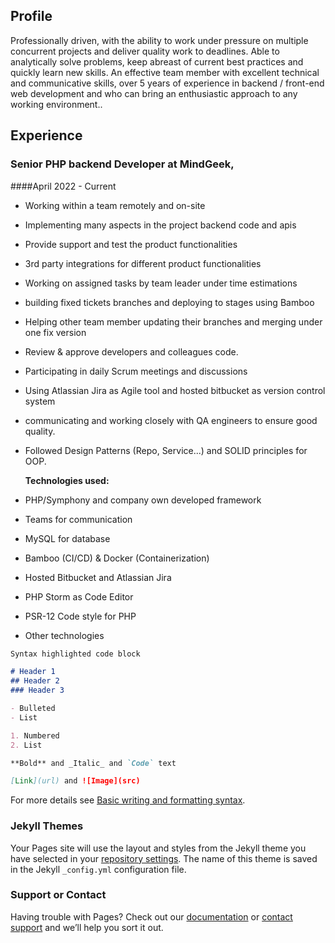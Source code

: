 ## Profile

Professionally driven, with the ability to work under pressure on multiple concurrent
projects and deliver quality work to deadlines. Able to analytically solve problems, keep
abreast of current best practices and quickly learn new skills. An effective team member
with excellent technical and communicative skills, over 5 years of experience in backend /
front-end web development and who can bring an enthusiastic approach to any working
environment..

## Experience

### Senior PHP backend Developer at MindGeek, 
####April 2022 - Current


- Working within a team remotely and on-site
- Implementing many aspects in the project backend code and apis
- Provide support and test the product functionalities
- 3rd party integrations for different product functionalities
- Working on assigned tasks by team leader under time estimations
- building fixed tickets branches and deploying to stages using Bamboo
- Helping other team member updating their branches and merging under one fix version
- Review & approve developers and colleagues code.
- Participating in daily Scrum meetings and discussions
- Using Atlassian Jira as Agile tool and hosted bitbucket as version control system
- communicating and working closely with QA engineers to ensure good quality.
- Followed Design Patterns (Repo, Service...) and SOLID principles for OOP.

  **Technologies used:**

- PHP/Symphony and company own developed framework
- Teams for communication
- MySQL for database
- Bamboo (CI/CD) & Docker (Containerization)
- Hosted Bitbucket and Atlassian Jira
- PHP Storm as Code Editor
- PSR-12 Code style for PHP
- Other technologies

```markdown
Syntax highlighted code block

# Header 1
## Header 2
### Header 3

- Bulleted
- List

1. Numbered
2. List

**Bold** and _Italic_ and `Code` text

[Link](url) and ![Image](src)
```

For more details see [Basic writing and formatting syntax](https://docs.github.com/en/github/writing-on-github/getting-started-with-writing-and-formatting-on-github/basic-writing-and-formatting-syntax).

### Jekyll Themes

Your Pages site will use the layout and styles from the Jekyll theme you have selected in your [repository settings](https://github.com/rawadmahfouz/rawadmahfouz.github.io/settings/pages). The name of this theme is saved in the Jekyll `_config.yml` configuration file.

### Support or Contact

Having trouble with Pages? Check out our [documentation](https://docs.github.com/categories/github-pages-basics/) or [contact support](https://support.github.com/contact) and we’ll help you sort it out.
